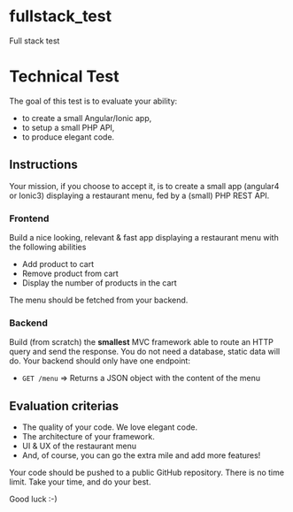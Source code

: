 # fullstack_test
Full stack test


# Technical Test

The goal of this test is to evaluate your ability:
- to create a small Angular/Ionic app,
- to setup a small PHP API,
- to produce elegant code.

## Instructions

Your mission, if you choose to accept it, is to create a small app (angular4 or Ionic3) displaying a restaurant menu, fed by a (small) PHP REST API.

### Frontend

Build a nice looking, relevant & fast app displaying a restaurant menu with the following abilities
- Add product to cart
- Remove product from cart
- Display the number of products in the cart

The menu should be fetched from your backend.


### Backend
Build (from scratch) the **smallest** MVC framework able to route an HTTP query and send the response.
You do not need a database, static data will do.
Your backend should only have one endpoint:
- `GET /menu` => Returns a JSON object with the content of the menu

## Evaluation criterias

- The quality of your code. We love elegant code.
- The architecture of your framework.
- UI & UX of the restaurant menu
- And, of course, you can go the extra mile and add more features!

Your code should be pushed to a public GitHub repository. There is no time limit. Take your time, and do your best.

Good luck :-)
